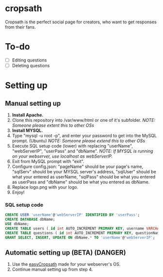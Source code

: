# cropsath
Cropsath is the perfect social page for creators, who want to get responses from their fans.

# To-do
 - [ ] Editing questions
 - [ ] Deleting questions

# Setting up
## Manual setting up
 1. **Install Apache.**
 2. Clone this repository into /var/www/html or one of it's subfolder. *NOTE: Someone please extent this to other OSs*
 3. **Install MYSQL.**
 4. Type "mysql -u root -p", and enter your password to get into the MySQL prompt. (Ubuntu) *NOTE: Someone please extend this to other OSs*
 5. Execute SQL setup code (lower) with replacing "userName", "webServerIP", "userPass" and "dbName". *NOTE: If MYSQL is running on your webserver, use localhost as webServerIP.*
 6. Exit from MySQL prompt with "exit".
 7. Configure config.json: "pageName" should be your page's name, "sqlServ" should be your MYSQL server's address, "sqlUser" should be what your entered as userName, "sqlPass" should be what you entered as userPass and "dbName" should be what you entered as dbName.
 8. Replace logo.png with your logo.
 9. Enjoy!
 
### SQL setup code
```sql
CREATE USER 'userName'@'webServerIP' IDENTIFIED BY 'userPass';
CREATE DATABASE dbName;
USE dbName;
CREATE TABLE users ( id int AUTO_INCREMENT PRIMARY KEY, username VARCHAR(64), password VARCHAR(255), email VARCHAR(254), banned TINYINT(1), admin TINYINT(1) );
CREATE TABLE questions ( id int AUTO_INCREMENT PRIMARY KEY, questionName VARCHAR(255) NOT NULL, questionText TEXT(65535), comments TEXT(65535) );
GRANT SELECT, INSERT, UPDATE ON dbName.* TO 'userName'@'webServerIP';
``` 
## Automatic setting up (BETA) (DANGER)
 1. Use the [easyCropsath](https://github.com/Trofix/easy-cropsath) made for your webserver's OS.
 2. Continue manual setting up from step 4.
